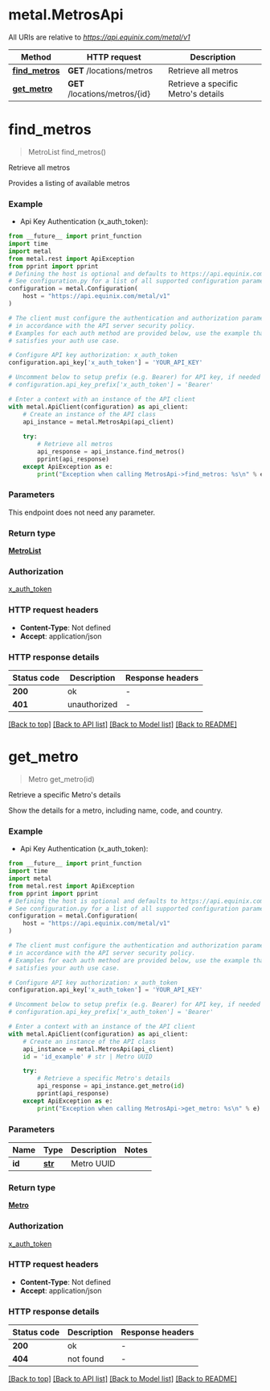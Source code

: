 # metal.MetrosApi

All URIs are relative to *https://api.equinix.com/metal/v1*

Method | HTTP request | Description
------------- | ------------- | -------------
[**find_metros**](MetrosApi.md#find_metros) | **GET** /locations/metros | Retrieve all metros
[**get_metro**](MetrosApi.md#get_metro) | **GET** /locations/metros/{id} | Retrieve a specific Metro&#39;s details


# **find_metros**
> MetroList find_metros()

Retrieve all metros

Provides a listing of available metros

### Example

* Api Key Authentication (x_auth_token):
```python
from __future__ import print_function
import time
import metal
from metal.rest import ApiException
from pprint import pprint
# Defining the host is optional and defaults to https://api.equinix.com/metal/v1
# See configuration.py for a list of all supported configuration parameters.
configuration = metal.Configuration(
    host = "https://api.equinix.com/metal/v1"
)

# The client must configure the authentication and authorization parameters
# in accordance with the API server security policy.
# Examples for each auth method are provided below, use the example that
# satisfies your auth use case.

# Configure API key authorization: x_auth_token
configuration.api_key['x_auth_token'] = 'YOUR_API_KEY'

# Uncomment below to setup prefix (e.g. Bearer) for API key, if needed
# configuration.api_key_prefix['x_auth_token'] = 'Bearer'

# Enter a context with an instance of the API client
with metal.ApiClient(configuration) as api_client:
    # Create an instance of the API class
    api_instance = metal.MetrosApi(api_client)
    
    try:
        # Retrieve all metros
        api_response = api_instance.find_metros()
        pprint(api_response)
    except ApiException as e:
        print("Exception when calling MetrosApi->find_metros: %s\n" % e)
```

### Parameters
This endpoint does not need any parameter.

### Return type

[**MetroList**](MetroList.md)

### Authorization

[x_auth_token](../README.md#x_auth_token)

### HTTP request headers

 - **Content-Type**: Not defined
 - **Accept**: application/json

### HTTP response details
| Status code | Description | Response headers |
|-------------|-------------|------------------|
**200** | ok |  -  |
**401** | unauthorized |  -  |

[[Back to top]](#) [[Back to API list]](../README.md#documentation-for-api-endpoints) [[Back to Model list]](../README.md#documentation-for-models) [[Back to README]](../README.md)

# **get_metro**
> Metro get_metro(id)

Retrieve a specific Metro's details

Show the details for a metro, including name, code, and country.

### Example

* Api Key Authentication (x_auth_token):
```python
from __future__ import print_function
import time
import metal
from metal.rest import ApiException
from pprint import pprint
# Defining the host is optional and defaults to https://api.equinix.com/metal/v1
# See configuration.py for a list of all supported configuration parameters.
configuration = metal.Configuration(
    host = "https://api.equinix.com/metal/v1"
)

# The client must configure the authentication and authorization parameters
# in accordance with the API server security policy.
# Examples for each auth method are provided below, use the example that
# satisfies your auth use case.

# Configure API key authorization: x_auth_token
configuration.api_key['x_auth_token'] = 'YOUR_API_KEY'

# Uncomment below to setup prefix (e.g. Bearer) for API key, if needed
# configuration.api_key_prefix['x_auth_token'] = 'Bearer'

# Enter a context with an instance of the API client
with metal.ApiClient(configuration) as api_client:
    # Create an instance of the API class
    api_instance = metal.MetrosApi(api_client)
    id = 'id_example' # str | Metro UUID

    try:
        # Retrieve a specific Metro's details
        api_response = api_instance.get_metro(id)
        pprint(api_response)
    except ApiException as e:
        print("Exception when calling MetrosApi->get_metro: %s\n" % e)
```

### Parameters

Name | Type | Description  | Notes
------------- | ------------- | ------------- | -------------
 **id** | [**str**](.md)| Metro UUID | 

### Return type

[**Metro**](Metro.md)

### Authorization

[x_auth_token](../README.md#x_auth_token)

### HTTP request headers

 - **Content-Type**: Not defined
 - **Accept**: application/json

### HTTP response details
| Status code | Description | Response headers |
|-------------|-------------|------------------|
**200** | ok |  -  |
**404** | not found |  -  |

[[Back to top]](#) [[Back to API list]](../README.md#documentation-for-api-endpoints) [[Back to Model list]](../README.md#documentation-for-models) [[Back to README]](../README.md)

